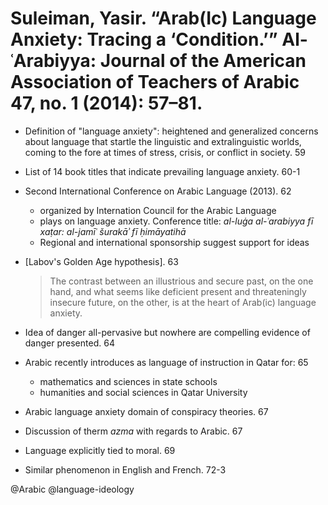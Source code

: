 # Suleiman, Yasir. “Arab(Ic) Language Anxiety: Tracing a ‘Condition.’” Al-ʿArabiyya: Journal of the American Association of Teachers of Arabic 47, no. 1 (2014): 57–81.

- Definition of "language anxiety": heightened and generalized concerns about language that startle the linguistic and extralinguistic worlds, coming to the fore at times of stress, crisis, or conflict in society. 59

- List of 14 book titles that indicate prevailing language anxiety. 60-1

- Second International Conference on Arabic Language (2013). 62
  - organized by Internation Council for the Arabic Language
  - plays on language anxiety. Conference title: *al-luġa al-ʿarabiyya fī xaṭar: al-jamīʿ šurakāʾ fī ḥimāyatihā*
  - Regional and international sponsorship suggest support for ideas

- [Labov's Golden Age hypothesis]. 63

  > The contrast between an illustrious and secure past, on the one hand, and what seems like deficient present and threateningly insecure future, on the other, is at the heart of Arab(ic) language anxiety.

- Idea of danger all-pervasive but nowhere are compelling evidence of danger presented. 64

- Arabic recently introduces as language of instruction in Qatar for: 65
  - mathematics and sciences in state schools
  - humanities and social sciences in Qatar University

- Arabic language anxiety domain of conspiracy theories. 67

- Discussion of therm *azma* with regards to Arabic. 67

- Language explicitly tied to moral. 69

- Similar phenomenon in English and French. 72-3

@Arabic
@language-ideology
